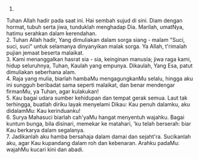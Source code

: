 1.
Tuhan Allah hadir pada saat ini. Hai sembah sujud di sini.
Diam dengan hormat, tubuh serta jiwa, tunduklah menghadap Dia.
Marilah, umatNya, hatimu serahkan dalam kerendahan.
<br>
2.
Tuhan Allah hadir, Yang dimuliakan dalam sorga siang - malam
"Suci, suci, suci" untuk selamanya dinyanyikan malak sorga.
Ya Allah, t'rimalah pujian jemaat beserta malaikat.
<br>
3.
Kami menanggalkan hasrat sia - sia, keinginan manusia;
jiwa raga kami, hidup seluruhnya, Tuhan, Kaulah yang empunya.
Dikaulah, Yang Esa, patut dimuliakan seberhana alam.
<br>
4.
Raja yang mulia, biarlah hambaMu mengagungkanMu selalu,
hingga aku ini sungguh beribadat sama seperti malaikat,
dan benar mendengar firmanMu, ya Tuhan, agar kulakukan!
<br>
5.
Kau bagai udara sumber kehidupan dan tempat gerak semua.
Laut tak terhingga, buatlah diriku layak menyelami Dikau:
Kau penuh dalamku, aku didalamMu: Kau kerinduanku!
<br>
6.
Surya Mahasuci biarlah cah'yaMu hangat menyentuh wajahku.
Bagai kuntum bunga, bila disinari, memekar ke matahari,
'ku telah berserah: biar Kau berkarya dalam segalanya.
<br>
7.
Jadikanlah aku hamba bersahaja dalam damai dan sejaht'ra.
Sucikanlah aku, agar Kau kupandang dalam roh dan kebenaran.
Arahku padaMu: wajahMu kucari kini dan abadi.
